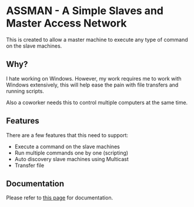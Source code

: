 # ASSMAN - A Simple Slaves and Master Access Network

This is created to allow a master machine to execute any type of command on the slave machines.

## Why?

I hate working on Windows. However, my work requires me to work with Windows extensively, this will help ease the pain with file transfers and running scripts.

Also a coworker needs this to control multiple computers at the same time.

## Features

There are a few features that this need to support:

- Execute a command on the slave machines
- Run multiple commands one by one (scripting)
- Auto discovery slave machines using Multicast
- Transfer file

## Documentation

Please refer to [this page]('./docs/README.md') for documentation.
